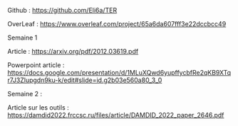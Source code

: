 Github : <https://github.com/Eli6a/TER>

OverLeaf : <https://www.overleaf.com/project/65a6da607fff3e22dccbcc49>

Semaine 1

Article : <https://arxiv.org/pdf/2012.03619.pdf>

Powerpoint article : <https://docs.google.com/presentation/d/1MLuXQwd6yupffycbfRe2qKB9XTqr7J3Zlupgdn9ku-k/edit#slide=id.g2b03e560a80_3_0>

Semaine 2 :

Article sur les outils : <https://damdid2022.frccsc.ru/files/article/DAMDID_2022_paper_2646.pdf>